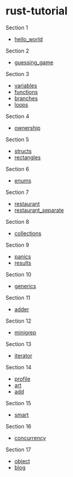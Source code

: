 # rust-tutorial

Section 1

- [hello_world](hello_world)

Section 2

- [guessing_game](guessing_game)

Section 3

- [variables](variables)
- [functions](functions)
- [branches](branches)
- [loops](loops)

Section 4

- [ownership](ownership)

Section 5

- [structs](structs)
- [rectangles](rectangles)

Section 6

- [enums](enums)

Section 7

- [restaurant](restaurant)
- [restaurant_separate](restaurant_separate)

Section 8

- [collections](collections)

Section 9

- [panics](panics)
- [results](results)

Section 10

- [generics](generics)

Section 11

- [adder](adder)

Section 12

- [minigrep](minigrep)

Section 13

- [iterator](iterator)

Section 14

- [profile](profile)
- [art](art)
- [add](add)

Section 15

- [smart](smart)

Section 16

- [concurrency](concurrency)

Section 17

- [object](object)
- [blog](blog)

<!--
ref.
[Rustのモジュールを詳細に理解する(1) モジュール入門 (この回は簡単です！)](https://qnighy.hatenablog.com/entry/2019/05/06/190000)
[Rustのモジュールの使い方 2018 Edition版](https://keens.github.io/blog/2018/12/08/rustnomoju_runotsukaikata_2018_editionhan/)

 -->
